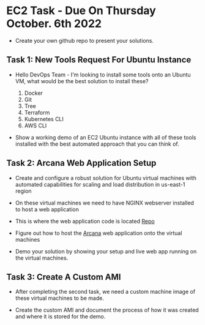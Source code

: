 # EC2 Task - Due On Thursday October. 6th 2022
- Create your own github repo to present your solutions.

## Task 1: New Tools Request For Ubuntu Instance
- Hello DevOps Team - I'm looking to install some tools onto an Ubuntu VM, what would be the best solution to install these?
    1. Docker
    2. Git
    3. Tree
    4. Terraform
    5. Kubernetes CLI
    6. AWS CLI

- Show a working demo of an EC2 Ubuntu instance with all of these tools installed with the best automated approach that you can think of.

## Task 2: Arcana Web Application Setup
- Create and configure a robust solution for Ubuntu virtual machines with automated capabilities for scaling and load distribution in us-east-1 region

- On these virtual machines we need to have NGINX webserver installed to host a web application

- This is where the web application code is located [Repo](https://github.com/zce/html5up)

- Figure out how to host the [Arcana](https://github.com/zce/html5up/tree/master/arcana) web application onto the virtual machines

- Demo your solution by showing your setup and live web app running on the virtual machines.

## Task 3: Create A Custom AMI
- After completing the second task, we need a custom machine image of these virtual machines to be made.

- Create the custom AMI and document the process of how it was created and where it is stored for the demo.
